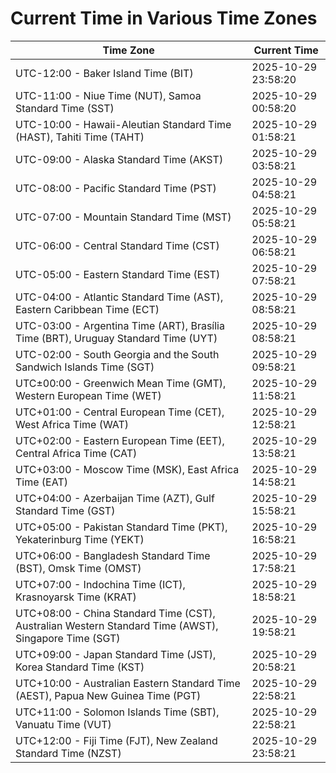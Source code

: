 # Current Time in Various Time Zones

| Time Zone | Current Time |
|-----------|--------------|
| UTC-12:00 - Baker Island Time (BIT) | 2025-10-29 23:58:20 |
| UTC-11:00 - Niue Time (NUT), Samoa Standard Time (SST) | 2025-10-29 00:58:20 |
| UTC-10:00 - Hawaii-Aleutian Standard Time (HAST), Tahiti Time (TAHT) | 2025-10-29 01:58:21 |
| UTC-09:00 - Alaska Standard Time (AKST) | 2025-10-29 03:58:21 |
| UTC-08:00 - Pacific Standard Time (PST) | 2025-10-29 04:58:21 |
| UTC-07:00 - Mountain Standard Time (MST) | 2025-10-29 05:58:21 |
| UTC-06:00 - Central Standard Time (CST) | 2025-10-29 06:58:21 |
| UTC-05:00 - Eastern Standard Time (EST) | 2025-10-29 07:58:21 |
| UTC-04:00 - Atlantic Standard Time (AST), Eastern Caribbean Time (ECT) | 2025-10-29 08:58:21 |
| UTC-03:00 - Argentina Time (ART), Brasília Time (BRT), Uruguay Standard Time (UYT) | 2025-10-29 08:58:21 |
| UTC-02:00 - South Georgia and the South Sandwich Islands Time (SGT) | 2025-10-29 09:58:21 |
| UTC±00:00 - Greenwich Mean Time (GMT), Western European Time (WET) | 2025-10-29 11:58:21 |
| UTC+01:00 - Central European Time (CET), West Africa Time (WAT) | 2025-10-29 12:58:21 |
| UTC+02:00 - Eastern European Time (EET), Central Africa Time (CAT) | 2025-10-29 13:58:21 |
| UTC+03:00 - Moscow Time (MSK), East Africa Time (EAT) | 2025-10-29 14:58:21 |
| UTC+04:00 - Azerbaijan Time (AZT), Gulf Standard Time (GST) | 2025-10-29 15:58:21 |
| UTC+05:00 - Pakistan Standard Time (PKT), Yekaterinburg Time (YEKT) | 2025-10-29 16:58:21 |
| UTC+06:00 - Bangladesh Standard Time (BST), Omsk Time (OMST) | 2025-10-29 17:58:21 |
| UTC+07:00 - Indochina Time (ICT), Krasnoyarsk Time (KRAT) | 2025-10-29 18:58:21 |
| UTC+08:00 - China Standard Time (CST), Australian Western Standard Time (AWST), Singapore Time (SGT) | 2025-10-29 19:58:21 |
| UTC+09:00 - Japan Standard Time (JST), Korea Standard Time (KST) | 2025-10-29 20:58:21 |
| UTC+10:00 - Australian Eastern Standard Time (AEST), Papua New Guinea Time (PGT) | 2025-10-29 22:58:21 |
| UTC+11:00 - Solomon Islands Time (SBT), Vanuatu Time (VUT) | 2025-10-29 22:58:21 |
| UTC+12:00 - Fiji Time (FJT), New Zealand Standard Time (NZST) | 2025-10-29 23:58:21 |

